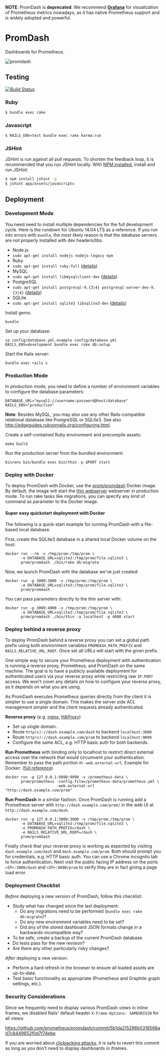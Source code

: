 **NOTE**: PromDash is **deprecated**. We recommend
[**Grafana**](https://prometheus.io/docs/visualization/grafana/) for
visualization of Prometheus metrics nowadays, as it has native Prometheus
support and is widely adopted and powerful.

# PromDash

Dashboards for Prometheus.

![promdash](https://prometheus.io/assets/promdash_event_processor-cba2ecbeb64.png)

## Testing

[![Build Status](https://travis-ci.org/prometheus/promdash.svg?branch=master)](https://travis-ci.org/prometheus/promdash)

### Ruby

```bash
$ bundle exec rake
```

### Javascript

```bash
$ RAILS_ENV=test bundle exec rake karma:run
```

### JSHint
JSHint is run against all pull requests. To shorten the feedback loop, it is recommended that you run JSHint locally.
With [NPM installed](https://docs.npmjs.com/getting-started/installing-node), install and run JSHint:

```bash
$ npm install jshint -g
$ jshint app/assets/javascripts
```

## Deployment

### Development Mode

You need need to install multiple dependencies for the full development cycle.
Here is the rundown for Ubuntu 14.04 LTS as a reference. If you run into errors
with `bundle`, the most likely reason is that the database servers are not
properly installed with dev headers/libs.

* Node.js
 * `sudo apt-get install nodejs nodejs-legacy npm`
* Ruby
 * `sudo apt-get install ruby-full` ([details](https://www.ruby-lang.org/en/documentation/installation/))
* MySQL
 * `sudo apt-get install libmysqlclient-dev` ([details](https://dev.mysql.com/doc/mysql-apt-repo-quick-guide/en/index.html#apt-repo-fresh-install))
* PostgreSQL
 * `sudo apt-get install postgresql-9.{3|4} postgresql-server-dev-9.{3|4}` ([details](http://www.postgresql.org/download/linux/))
* SQLite
 * `sudo apt-get install sqlite3 libsqlite3-dev` ([details](https://www.sqlite.org/download.html))

Install gems:

    bundle

Set up your database:

    cp config/database.yml.example config/database.yml
    RAILS_ENV=development bundle exec rake db:setup

Start the Rails server:

    bundle exec rails s

### Production Mode
In production mode, you need to define a number of environment variables to
configure the database parameters:

    DATABASE_URL="mysql2://username:password@host/database"
    RAILS_ENV="production"

**Note**: Besides MySQL, you may also use any other Rails-compatible relational
database like PostgreSQL or SQLite3. See also
http://edgeguides.rubyonrails.org/configuring.html.

Create a self-contained Ruby environment and precompile assets:

    make build

Run the production server from the bundled environment:

    bin/env bin/bundle exec bin/thin -p $PORT start

### Deploy with Docker

To deploy PromDash with Docker, use the [prom/promdash](https://registry.hub.docker.com/u/prom/promdash/) Docker image.
By default, the image will start the [thin webserver](http://code.macournoyer.com/thin/)
webserver in production mode. To run rake tasks like migrations, you
can specify any kind of command as parameter to the Docker image.

#### Super easy quickstart deployment with Docker

The following is a quick-start example for running PromDash with a file-based local database.

First, create the SQLite3 database in a shared local Docker volume on the host:

    docker run --rm -v /tmp/prom:/tmp/prom \
           -e DATABASE_URL=sqlite3:/tmp/prom/file.sqlite3 \
           prom/promdash ./bin/rake db:migrate

Now, we launch PromDash with the database we've just created:

    docker run -p 3000:3000 -v /tmp/prom:/tmp/prom \
           -e DATABASE_URL=sqlite3:/tmp/prom/file.sqlite3 \
           prom/promdash

You can pass parameters directly to the thin server with:

    docker run -p 3000:4000 -v /tmp/prom:/tmp/prom \
           -e DATABASE_URL=sqlite3:/tmp/prom/file.sqlite3 \
           prom/promdash ./bin/thin -a localhost -p 4000 start

### Deploy behind a reverse proxy

To deploy PromDash behind a reverse proxy you can set a global path prefix
using both environment variables `PROMDASH_PATH_PREFIX` and `RAILS_RELATIVE_URL_ROOT`.
Once set all URLs will start with the given prefix.

One simple way to secure your Prometheus deployment with authentication is
running a reverse proxy, Prometheus, and PromDash on the same machine. The goal
is to have a publicly available deployment for authenticated users via your
reverse proxy while restricting raw `IP:PORT` access. We won't cover any
details on how to configure your reverse proxy, as it depends on what you are
using.

As PromDash executes Prometheus queries directly from the client it is simpler
to use a single domain. This makes the server side ACL management simpler and
the client requests already authenticated. 

**Reverse proxy** (e.g. [nginx](http://nginx.org/), [HAProxy](http://www.haproxy.org/))
* Set up single domain.
 * Route `http(s)://dash.example.com/dash` to backend `localhost:3000`
 * Route `http(s)://dash.example.com/prom` to backend `localhost:9090`
* Configure the same ACL, e.g. HTTP basic auth for both backends.

**Run Prometheus** with binding only to localhost to restrict direct external
access over the network that would circumvent your authentication. Remember to
pass the path portion in `-web.external-url`. Example for Docker:
([full reference](http://prometheus.io/docs/introduction/install/#using-docker))

    docker run -p 127.0.0.1:9090:9090 -v /prometheus-data \
           prom/prometheus -config.file=/prometheus-data/prometheus.yml \
                           -web.external-url "http://dash.example.com/prom"

**Run PromDash** in a similar fashion. Once PromDash is running add a
Prometheus server with `http://dash.example.com/prom/` in the web UI at
`http://dash.example.com/dash`.

    docker run -p 127.0.0.1:3000:3000 -v /tmp/prom:/tmp/prom \
           -e DATABASE_URL=sqlite3:/tmp/prom/file.sqlite3 \
           -e PROMDASH_PATH_PREFIX=/dash \
           -e RAILS_RELATIVE_URL_ROOT=/dash \
           prom/promdash

Finally check that your reverse proxy is working as expected by visiting
`dash.example.com/dash` and `dash.example.com/prom`. Both should prompt you for
credentials, e.g. HTTP basic auth. You can use a Chrome incognito tab to force
authentication. Next visit the public facing IP address on the ports
`<IP>:3000/dash` and `<IP>:9090/prom` to verify they are in fact giving a page
load error.

### Deployment Checklist

*Before* deploying a new version of PromDash, follow this checklist:

- Study what has changed since the last deployment:
  - Do any migrations need to be performed (`bundle exec rake db:migrate`)?
  - Do any new environment variables need to be set?
  - Did any of the stored dashboard JSON formats change in a backwards-incompatible way?
- To be safe, create a backup of the current PromDash database.
- Do tests pass for the new revision?
- Are there any other particularly risky changes?

*After* deploying a new version:

- Perform a hard refresh in the browser to ensure all loaded assets are up-to-date.
- Test basic functionality as appropriate (Prometheus and Graphite graph settings, etc.).

### Security Considerations

Since we frequently need to display various PromDash views in inline frames, we
disabled Rails' default header `X-Frame-Options: SAMEORIGIN` for all views:

https://github.com/prometheus/promdash/commit/5b1da215296b5316568ad7c8449652f0d7f74ebe

If you are worried about [clickjacking attacks](http://en.wikipedia.org/wiki/Clickjacking),
it is safe to revert this commit as long as you don't need to display dashboards in iframes.
